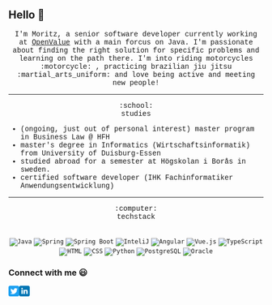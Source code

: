 ## Hello :wave:


<p align="center" style="font-family:'Courier New'">
    I'm Moritz, a senior software developer currently working at <a href="http://openvalue.eu/">OpenValue</a> with a main forcus on Java.
I'm passionate about finding the right solution for specific problems and learning on the path there.
I'm into riding motorcycles :motorcycle: , practicing brazilian jiu jitsu :martial_arts_uniform: and love being active and meeting new people!
</p>

----

<p align="center" style="font-family:'Courier New'">
:school: <br>
studies <br>

</p>
<ul style="font-family:'Courier New'">
<li>(ongoing, just out of personal interest) master program in Business Law @ HFH
<li>master's degree in Informatics (Wirtschaftsinformatik) from University of Duisburg-Essen</li>
<li>studied abroad for a semester at Högskolan i Borås in sweden. </li>
<li>certified software developer (IHK Fachinformatiker Anwendungsentwicklung)</li>
</ul>


----

<p align="center" style="font-family:'Courier New'">
:computer: <br>
techstack <br>

</p>
<div align="center">
<code>
<img height="25" src="https://user-images.githubusercontent.com/25181517/117201156-9a724800-adec-11eb-9a9d-3cd0f67da4bc.png" alt="Java" title="Java" /></code>
	<code><img height="25" src="https://user-images.githubusercontent.com/25181517/117201470-f6d56780-adec-11eb-8f7c-e70e376cfd07.png" alt="Spring" title="Spring" /></code>
	<code><img height="25" src="https://user-images.githubusercontent.com/25181517/183891303-41f257f8-6b3d-487c-aa56-c497b880d0fb.png" alt="Spring Boot" title="Spring Boot" /></code>
	<code><img height="25" src="https://user-images.githubusercontent.com/25181517/192108890-200809d1-439c-4e23-90d3-b090cf9a4eea.png" alt="InteliJ" title="InteliJ" /></code>
	<code><img height="25" src="https://user-images.githubusercontent.com/25181517/183890595-779a7e64-3f43-4634-bad2-eceef4e80268.png" alt="Angular" title="Angular" /></code>
	<code><img height="25" src="https://user-images.githubusercontent.com/25181517/117448124-a2da9800-af3e-11eb-85d2-bd1b69b65603.png" alt="Vue.js" title="Vue.js" /></code>
	<code><img height="25" src="https://user-images.githubusercontent.com/25181517/183890598-19a0ac2d-e88a-4005-a8df-1ee36782fde1.png" alt="TypeScript" title="TypeScript" /></code>
	<code><img height="25" src="https://user-images.githubusercontent.com/25181517/192158954-f88b5814-d510-4564-b285-dff7d6400dad.png" alt="HTML" title="HTML" /></code>
	<code><img height="25" src="https://user-images.githubusercontent.com/25181517/183898674-75a4a1b1-f960-4ea9-abcb-637170a00a75.png" alt="CSS" title="CSS" /></code>
	<code><img height="25" src="https://user-images.githubusercontent.com/25181517/183423507-c056a6f9-1ba8-4312-a350-19bcbc5a8697.png" alt="Python" title="Python" /></code>
	<code><img height="25" src="https://user-images.githubusercontent.com/25181517/117208740-bfb78400-adf5-11eb-97bb-09072b6bedfc.png" alt="PostgreSQL" title="PostgreSQL" /></code>
	<code><img height="25" src="https://user-images.githubusercontent.com/25181517/117208736-bdedc080-adf5-11eb-912f-61c7d43705f6.png" alt="Oracle" title="Oracle" /></code>
</div>


### Connect with me :smiley:

<a href="https://twitter.com/MoritzCSchmidt">
  <img align="left" alt="Moritz Schmidt Twitter" width="21px" 
src="https://raw.githubusercontent.com/edent/SuperTinyIcons/099dc12b59179d07d534069bc8551718f786d91a/images/svg/twitter.svg" />
</a>
<a href="https://de.linkedin.com/in/moritz-schmidt-3a3131221/">
  <img align="left" alt="Moritz Schmidt Linkdin" width="21px" 
src="https://raw.githubusercontent.com/edent/SuperTinyIcons/099dc12b59179d07d534069bc8551718f786d91a/images/svg/linkedin.svg" />
</a>

